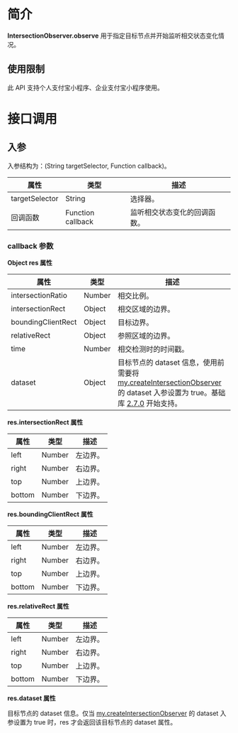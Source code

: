 # 简介

**IntersectionObserver.observe** 用于指定目标节点并开始监听相交状态变化情况。

## 使用限制

此 API 支持个人支付宝小程序、企业支付宝小程序使用。

# 接口调用

## 入参

入参结构为：(String targetSelector, Function callback)。

| **属性**       | **类型**          | **描述**                     |
| -------------- | ----------------- | ---------------------------- |
| targetSelector | String            | 选择器。                     |
| 回调函数       | Function callback | 监听相交状态变化的回调函数。 |

### callback 参数

**Object res 属性**

| **属性** | **类型** | **描述** |
| --- | --- | --- |
| intersectionRatio | Number | 相交比例。 |
| intersectionRect | Object | 相交区域的边界。 |
| boundingClientRect | Object | 目标边界。 |
| relativeRect | Object | 参照区域的边界。 |
| time | Number | 相交检测时的时间戳。 |
| dataset | Object | 目标节点的 dataset 信息，使用前需要将 [my.createIntersectionObserver](https://opendocs.alipay.com/mini/api/intersectionobserver) 的 dataset 入参设置为 true。基础库 [2.7.0](https://opendocs.alipay.com/mini/framework/lib-upgrade-v2) 开始支持。 |

**res.intersectionRect 属性**

| **属性** | **类型** | **描述** |
| -------- | -------- | -------- |
| left     | Number   | 左边界。 |
| right    | Number   | 右边界。 |
| top      | Number   | 上边界。 |
| bottom   | Number   | 下边界。 |

**res.boundingClientRect 属性**

| **属性** | **类型** | **描述** |
| -------- | -------- | -------- |
| left     | Number   | 左边界。 |
| right    | Number   | 右边界。 |
| top      | Number   | 上边界。 |
| bottom   | Number   | 下边界。 |

**res.relativeRect 属性**

| **属性** | **类型** | **描述** |
| -------- | -------- | -------- |
| left     | Number   | 左边界。 |
| right    | Number   | 右边界。 |
| top      | Number   | 上边界。 |
| bottom   | Number   | 下边界。 |

**res.dataset 属性**

目标节点的 dataset 信息。仅当 [my.createIntersectionObserver](https://opendocs.alipay.com/mini/api/intersectionobserver) 的 dataset 入参设置为 true 时，res 才会返回该目标节点的 dataset 属性。

